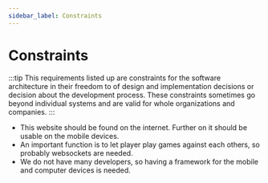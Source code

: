 ```yaml
---
sidebar_label: Constraints
---
```


# Constraints

:::tip
This requirements listed up are constraints for the software architecture in their freedom to of design and implementation decisions or decision about the development process. These constraints sometimes go beyond individual systems and are valid for whole organizations and companies.
:::

- This website should be found on the internet. Further on it should be usable on the mobile devices.
- An important function is to let player play games against each others, so probably websockets are needed.
- We do not have many developers, so having a framework for the mobile and computer devices is needed.